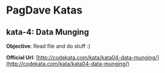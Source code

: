 PagDave Katas
=============



kata-4: Data Munging
-------
**Objective**: Read file and do stuff :)


**Official Url**: [http://codekata.com/kata/kata04-data-munging/](http://codekata.com/kata/kata04-data-munging/)

